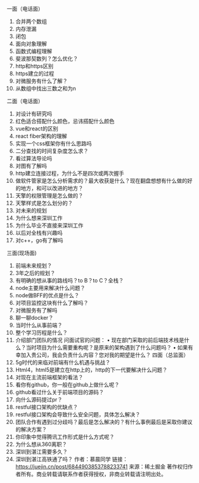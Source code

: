   
  一面（电话面）
  1. 合并两个数组
  2. 内存泄漏
  3. 闭包
  4. 面向对象理解
  5. 函数式编程理解
  6. 斐波那契数列？怎么优化？
  7. http和https区别
  8. https建立的过程
  9. 对微服务有什么了解？
  10. 从数组中找出三数之和为n


  二面（电话面）
  1. 对设计有研究吗
  2. 红色适合搭配什么颜色，忌讳搭配什么颜色
  3. vue和react的区别
  4. react fiber架构的理解
  5. 实现一个css框架你有什么思路吗
  6. 二分查找的时间复杂度怎么求？
  7. 看过算法导论吗
  8. 对图有了解吗
  9. http建立连接过程，为什么不是四次或两次握手
  10. 做软件管家是怎么分析需求的？最大收获是什么？现在翻盘想想有什么做的好的地方，和可以改进的地方？
  11. 天擎的权限管理是怎么做的？
  12. 天擎样式是怎么划分的？
  13. 对未来的规划
  14. 为什么想来深圳工作
  15. 为什么毕业不直接来深圳工作
  16. 以后对全栈有兴趣吗
  17. 对c++，go有了解吗


  三面(现场面)
  1. 前端未来规划？
  2. 3年之后的规划？
  3. 有明确的想从事的路线吗？to B？to C？全栈？
  4. node主要用来解决什么问题？
  5. node做BFF的优点是什么？
  6. 对项目监控这块有什么了解吗？
  7. 对微服务有了解吗
  8. 聊一聊docker？
  9. 当时什么从事前端？
  10. 整个学习历程是什么？
  11. 介绍部门团队的情况
问面试官的问题：
  • 现在部门采取的前后端技术栈是什么？当时项目为什么需要重构呢？是原来的架构遇到了什么问题吗？
  • 如果有幸加入贵公司，我会负责什么内容？您对我的期望是什么？
  四面（总监面）
  1. 5g时代的来临对前端有什么机遇与挑战？
  2. Html4，html5是建立在http上的，http的下一代要解决什么问题？
  3. 对现在主流前端框架的看法？
  4. 看你有github，你一般在github上做什么呢？
  5. github看过什么关于前端项目的源码？
  6. 向什么源码提过pr？
  7. restful接口架构的优缺点？
  8. restful接口架构会导致什么安全问题，具体怎么解决？
  9. 团队合作有遇到过分歧吗？最后是怎么解决的？有什么事例最后是采取你建议的解决方案？
  10. 你印象中觉得腾讯工作形式是什么方式呢？
  11. 为什么想从360离职？
  12. 深圳到湛江需要多久？
  13. 深圳到湛江高铁通了吗？
作者：慕晨同学
链接：https://juejin.cn/post/6844903853788233741
来源：稀土掘金
著作权归作者所有。商业转载请联系作者获得授权，非商业转载请注明出处。
